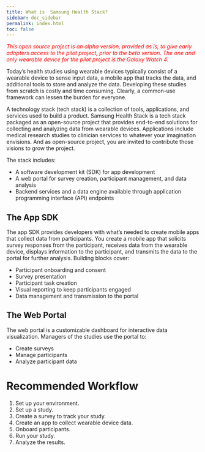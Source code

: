```yaml
---
title: What is  Samsung Health Stack?
sidebar: doc_sidebar
permalink: index.html
toc: false
---
```


<span style="color:red">*This open source project is an alpha version, provided as is, to give early adopters access to the pilot project, prior to the beta version. The one and only wearable device for the pilot project is the Galaxy Watch 4.*</span>

Today’s health studies using wearable devices typically consist of a wearable device to sense input data, a mobile app that tracks the data, and additional tools to store and analyze the data. Developing these studies from scratch is costly and time consuming. Clearly, a common-use framework can lessen the burden for everyone.

A technology stack (tech stack) is a collection of tools, applications, and services used to build a product. Samsung Health Stack is a tech stack packaged as an open-source project that provides end-to-end solutions for collecting and analyzing data from wearable devices. Applications include medical research studies to clinician services to whatever your imagination envisions. And as open-source project, you are invited to contribute those visions to grow the project.

The stack includes:

-   A software development kit (SDK) for app development
-   A web portal for survey creation, participant management, and data analysis
-   Backend services and a data engine available through application programming interface (API) endpoints

## The App SDK

The app SDK provides developers with what’s needed to create mobile apps that collect data from participants. You create a mobile app that solicits survey responses from the participant, receives data from the wearable device, displays information to the participant, and transmits the data to the portal for further analysis. Building blocks cover:

- Participant onboarding and consent
- Survey presentation
- Participant task creation
- Visual reporting to keep participants engaged
- Data management and transmission to the portal

## The Web Portal

The web portal is a customizable dashboard for interactive data visualization. Managers of the studies use the portal to:

- Create surveys
- Manage participants
- Analyze participant data

# Recommended Workflow
1.  Set up your environment.
2.  Set up a study.
3.  Create a survey to track your study.
4.  Create an app to collect wearable device data.
5.  Onboard participants.
6.  Run your study.
7.  Analyze the results.